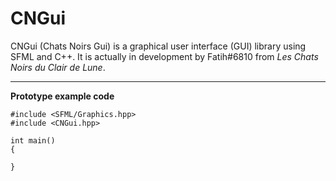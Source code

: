 # CNGui

CNGui (Chats Noirs Gui) is a graphical user interface (GUI) library using SFML and C++.
It is actually in development by Fatih#6810 from *Les Chats Noirs du Clair de Lune*.

<hr>
<b>Prototype example code</b>


```
#include <SFML/Graphics.hpp>
#include <CNGui.hpp>

int main()
{

}
```

